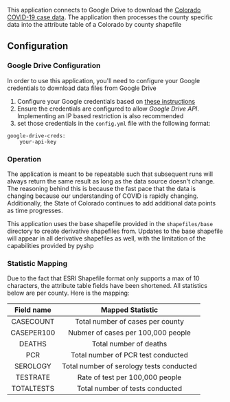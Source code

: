 This application connects to Google Drive to download the [Colorado COVID-19
case data](https://drive.google.com/drive/folders/1bBAC7H-pdEDgPxRuU_eR36ghzc0HWNf1).
The application then processes the county specific data into the attribute table of a
Colorado by county shapefile

## Configuration
### Google Drive Configuration
In order to use this application, you'll need to configure your Google credentials to download
data files from Google Drive
1. Configure your Google credentials based on [these instructions](https://support.google.com/googleapi/answer/6158862?hl=en)
2. Ensure the credentials are configured to allow _Google Drive API_. Implementing an IP based restriction is also recommended
3. set those credentials in the `config.yml` file with the following format:
```
google-drive-creds:
    your-api-key
```

### Operation
The application is meant to be repeatable such that subsequent runs will always return the same result as long as the data source doesn't change. The reasoning behind this is because the fast pace that the data is changing because our understanding of COVID is rapidly changing. Additionally, the State of Colorado continues to add additional data points as time progresses.

This application uses the base shapefile provided in the `shapefiles/base` directory to create derivative shapefiles from. Updates to the base shapefile will appear in all derivative shapefiles as well, with the limitation of the capabilities provided by pyshp

### Statistic Mapping
Due to the fact that ESRI Shapefile format only supports a max of 10 characters, the attribute table fields have been shortened. All statistics below are per county. Here is the mapping:

| Field name| Mapped Statistic|
|:---------:|:----------------:|
| CASECOUNT | Total number of cases per county|
| CASEPER100| Nubmer of cases per 100,000 people|
| DEATHS | Total number of deaths |
| PCR | Total number of PCR test conducted |
| SEROLOGY | Total number of serology tests conducted |
| TESTRATE | Rate of test per 100,000 people|
| TOTALTESTS| Total number of tests conducted |